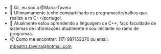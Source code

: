 - 👋 Oii, eu sou a @Maria-Tavera
- 👀 Ultimamamente tenho compartilhado os programas/trabalhos que realizo  e m  C++/portugol.
- 🌱 Atualmente estou aprendendo a linguagem de C++, faço faculdade de  sistemas de informações atualmente e sou iniciante no ramo de programaç.
- 📫 Como me encontrar: (17) 997153070 ou email: mbeatriz.taveira@hotmail.com

<!---
Maria-Taveira/Maria-Taveira is a ✨ special ✨ repository because its `README.md` (this file) appears on your GitHub profile.
You can click the Preview link to take a look at your changes.
--->
